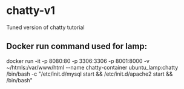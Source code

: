 # chatty-v1
Tuned version of chatty tutorial 


## Docker run command used for lamp:
docker run -it -p 8080:80 -p 3306:3306 -p 8001:8000 -v ~/htmls:/var/www/html --name chatty-container ubuntu_lamp:chatty /bin/bash -c "/etc/init.d/mysql start && /etc/init.d/apache2 start && /bin/bash"
